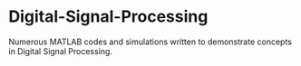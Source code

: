 # Digital-Signal-Processing
Numerous MATLAB codes and simulations written to demonstrate concepts in Digital Signal Processing.
